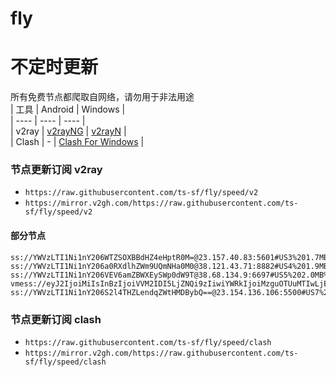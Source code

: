 # fly
# 不定时更新
所有免费节点都爬取自网络，请勿用于非法用途  
|  工具  | Android  | Windows  |  
|  ----  | ----   | ----  |  
| v2ray  | [v2rayNG](https://github.com/2dust/v2rayNG/releases) | [v2rayN](https://github.com/2dust/v2rayN/releases) |  
| Clash  | - | [Clash For Windows](https://github.com/2dust/clashN/releases) | 
  
### 节点更新订阅  v2ray
- `https://raw.githubusercontent.com/ts-sf/fly/speed/v2`  
- `https://mirror.v2gh.com/https://raw.githubusercontent.com/ts-sf/fly/speed/v2`  

#### 部分节点  
``` 
ss://YWVzLTI1Ni1nY206WTZSOXBBdHZ4eHptR0M=@23.157.40.83:5601#US3%201.7MB%2Fs
ss://YWVzLTI1Ni1nY206a0RXdlhZWm9UQmNHa0M0@38.121.43.71:8882#US4%201.9MB%2Fs
ss://YWVzLTI1Ni1nY206VEV6amZBWXEySWp0dW9T@38.68.134.9:6697#US5%202.0MB%2Fs
vmess://eyJ2IjoiMiIsInBzIjoiVVM2IDI5LjZNQi9zIiwiYWRkIjoiMzguOTUuMTIwLjE5MCIsInBvcnQiOiI0NzUyMyIsImlkIjoiNjFmNTg4YWUtNWExMi00OGI5LWU0MmUtMjBhMTcwNTA2OTdiIiwiYWlkIjoiMCIsInNjeSI6ImF1dG8iLCJuZXQiOiJ3cyIsInR5cGUiOiIiLCJob3N0IjoiIiwicGF0aCI6Ii8iLCJ0bHMiOiIiLCJzbmkiOiIiLCJ0ZXN0X25hbWUiOiJVUzYifQ==
ss://YWVzLTI1Ni1nY206S2l4THZLendqZWtHMDBybQ==@23.154.136.106:5500#US7%201.9MB%2Fs
```
### 节点更新订阅  clash
- `https://raw.githubusercontent.com/ts-sf/fly/speed/clash`  
- `https://mirror.v2gh.com/https://raw.githubusercontent.com/ts-sf/fly/speed/clash`  


